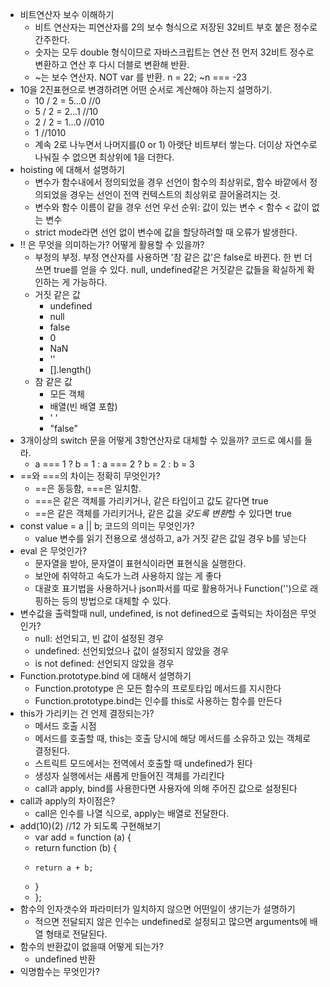 - 비트연산자 보수 이해하기
  - 비트 연산자는 피연산자를 2의 보수 형식으로 저장된 32비트 부호 붙은 정수로 간주한다. 
  - 숫자는 모두 double 형식이므로 자바스크립트는 연산 전 먼저 32비트 정수로 변환하고 연산 후 다시 더블로 변환해 반환.
  - ~는 보수 연산자. NOT var 를 반환. n = 22; ~n === -23
- 10을 2진표현으로 변경하려면 어떤 순서로 계산해야 하는지 설명하기.
  - 10 / 2 = 5...0  //0
  - 5 / 2 = 2...1 //10
  - 2 / 2 = 1...0 //010
  - 1 //1010
  - 계속 2로 나누면서 나머지를(0 or 1) 아랫단 비트부터 쌓는다. 더이상 자연수로 나눠질 수 없으면 최상위에 1을 더한다.
- hoisting 에 대해서 설명하기
  - 변수가 함수내에서 정의되었을 경우 선언이 함수의 최상위로, 함수 바깥에서 정의되었을 경우는 선언이 전역 컨텍스트의 최상위로 끌어올려지는 것. 
  - 변수와 함수 이름이 같을 경우 선언 우선 순위: 값이 있는 변수 < 함수 < 값이 없는 변수 
  - strict mode라면 선언 없이 변수에 값을 할당하려할 때 오류가 발생한다.
- !! 은 무엇을 의미하는가? 어떻게 활용할 수 있을까?
  - 부정의 부정. 부정 연산자를 사용하면 '참 같은 값'은 false로 바뀐다. 한 번 더 쓰면 true를 얻을 수 있다. null, undefined같은 거짓같은 값들을 확실하게 확인하는 게 가능하다.
  - 거짓 같은 값
    - undefined
    - null
    - false
    - 0
    - NaN
    - ''
    - [].length()
  - 참 같은 값
    - 모든 객체
    - 배열(빈 배열 포함)
    - ' '
    - "false"
- 3개이상의 switch 문을 어떻게 3항연산자로 대체할 수 있을까? 코드로 예시를 들라.
  - a === 1 ? b = 1 : a === 2 ? b = 2 : b = 3
- ==와 ===의 차이는 정확히 무엇인가?
  - ==은 동등함, ===은 일치함. 
  - ===은 같은 객체를 가리키거나, 같은 타입이고 값도 같다면 true
  - ==은 같은 객체를 가리키거나, 같은 값을 *갖도록 변환*할 수 있다면 true
- const value = a || b; 코드의 의미는 무엇인가?
  - value 변수를 읽기 전용으로 생성하고, a가 거짓 같은 값일 경우 b를 넣는다
- eval 은 무엇인가?
  - 문자열을 받아, 문자열이 표현식이라면 표현식을 실행한다.
  - 보안에 취약하고 속도가 느려 사용하지 않는 게 좋다
  - 대괄호 표기법을 사용하거나 json파서를 따로 활용하거나 Function('')으로 래핑하는 등의 방법으로 대체할 수 있다.
- 변수값을 출력할때 null, undefined, is not defined으로 출력되는 차이점은 무엇인가?
  - null: 선언되고, 빈 값이 설정된 경우
  - undefined: 선언되었으나 값이 설정되지 않았을 경우
  - is not defined: 선언되지 않았을 경우
- Function.prototype.bind 에 대해서 설명하기
  - Function.prototype 은 모든 함수의 프로토타입 메서드를 지시한다
  - Function.prototype.bind는 인수를 this로 사용하는 함수를 만든다
- this가 가리키는 건 언제 결정되는가?
  - 메서드 호출 시점
  - 메서드를 호출할 때, this는 호출 당시에 해당 메서드를 소유하고 있는 객체로 결정된다.
  - 스트릭트 모드에서는 전역에서 호출할 때 undefined가 된다
  - 생성자 실행에서는 새롭게 만들어진 객체를 가리킨다
  - call과 apply, bind를 사용한다면 사용자에 의해 주어진 값으로 설정된다
- call과 apply의 차이점은?
  - call은 인수를 나열 식으로, apply는 배열로 전달한다.
- add(10)(2) //12 가 되도록 구현해보기
  - var add = function (a) {
  -   return function (b) {
  -     return a + b;
  -   }
  - };
- 함수의 인자갯수와 파라미터가 일치하지 않으면 어떤일이 생기는가 설명하기
  - 적으면 전달되지 않은 인수는 undefined로 설정되고 많으면 arguments에 배열 형태로 전달된다.
- 함수의 반환값이 없을때 어떻게 되는가?
  - undefined 반환
- 익명함수는 무엇인가?